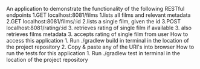 An application to demonstrate the functionality of the following RESTful endpoints
	1.GET localhost:8081/films
		1.lists all films and relevant metadata 
	2.GET localhost:8081/films/:id
		2.lists a single film, given the id
	3.POST localhost:8081/rating/:id
		3. retrieves rating of single film if available
		3. also retrieves films metadata 
		3. accepts rating of single film from user 
How to access this application 
	1. Run ./gradlew build in terminal in the location of the project repository
	2. Copy & paste any of the URI's into browser
How to run the tests for this application 
	1. Run ./gradlew test in terminal in the location of the project repository 

